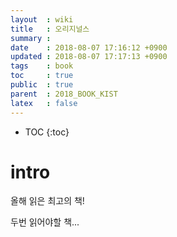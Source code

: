 ```yaml
---
layout  : wiki
title   : 오리지널스
summary : 
date    : 2018-08-07 17:16:12 +0900
updated : 2018-08-07 17:17:13 +0900
tags    : book
toc     : true
public  : true
parent  : 2018_BOOK_KIST
latex   : false
---
```

* TOC
{:toc}

# intro
올해 읽은 최고의 책!

두번 읽어야할 책...

